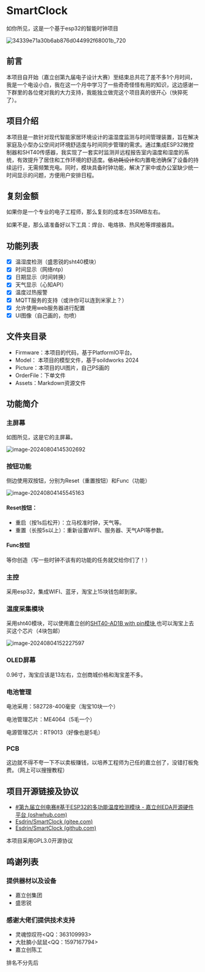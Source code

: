 # SmartClock

如你所见，这是一个基于esp32的智能时钟项目

![34339e71a30b6ab876d044992f68001b_720](./Assets/34339e71a30b6ab876d044992f68001b_720.jpg)

## 前言

本项目自开始（嘉立创第九届电子设计大赛）至结束总共花了差不多1个月时间，我是一个电设小白，我在这一个月中学习了一些奇奇怪怪有用的知识，这边感谢一下群里的各位佬对我的大力支持，我能独立做完这个项目真的很开心（快猝死了）。

## 项目介绍

本项目是一款针对现代智能家居环境设计的温湿度监测与时间管理装置，旨在解决家庭及小型办公空间对环境舒适度与时间同步管理的需求。通过集成ESP32微控制器和SHT40传感器，我实现了一套实时监测并远程报告室内温度和湿度的系统，有效提升了居住和工作环境的舒适度。~~低功耗设计~~和内置电池确保了设备的持续运行，无需频繁充电。同时，模块具备时钟功能，解决了家中或办公室缺少统一时间显示的问题，方便用户安排日程。

## 复刻金额

如果你是一个专业的电子工程师，那么复刻的成本在35RMB左右。

如果不是，那么请准备好以下工具：焊台、电烙铁、热风枪等焊接器具。


## 功能列表

- [x] 温湿度检测（盛思锐的sht40模块）
- [x] 时间显示（网络ntp）
- [x] 日期显示（时间转换）
- [x] 天气显示（心知API）
- [x] 温度过热报警
- [x] MQTT服务的支持（或许你可以连到米家上？）
- [x] 允许使用web服务器进行配置
- [x] UI图像（自己画的，勿喷）

##  文件夹目录

- Firmware：本项目的代码，基于PlatformIO平台。
- Model： 本项目的模型文件，基于soildworks 2024
- Picture：本项目的UI图片，自己PS画的
- OrderFile：下单文件
- Assets：Markdown资源文件

## 功能简介

### 主屏幕

如图所见，这是它的主屏幕。

![image-20240804145302692](./Assets/image-20240804145302692.png)

### 按钮功能

侧边使用双按钮，分别为Reset（重置按钮）和Func（功能）

![image-20240804145545163](./Assets/image-20240804145545163.png)

#### Reset按钮：

- 重启（按1s后松开）：立马校准时钟，天气等。
- 重置（长按5s以上）：重新设置WIFI、服务器、天气API等参数。

#### Func按钮

等你创造（写一些时钟不该有的功能的任务就交给你们了！）

### 主控

采用esp32，集成WIFI、蓝牙，淘宝上15块钱包邮到家。

### 温度采集模块

采用sht40模块，可以使用嘉立创的[SHT40-AD1B with pin模块](https://item.szlcsc.com/item/24072575.html),也可以淘宝上去买这个芯片（4块包邮）

![image-20240804152227597](./Assets/image-20240804152227597.png)

### OLED屏幕

0.96寸，淘宝应该是13左右，立创商城价格和淘宝差不多。

### 电池管理

电池采用：582728-400毫安（淘宝10块一个）

电池管理芯片：ME4064（5毛一个）

电源管理芯片：RT9013（好像也是5毛）

### PCB

这边就不得不夸一下不以卖板赚钱，以培养工程师为己任的嘉立创了，没错打板免费。（网上可以搜搜教程）

## 项目开源链接及协议

- [#第九届立创电赛#基于ESP32的多功能温度检测模块 - 嘉立创EDA开源硬件平台 (oshwhub.com)](https://oshwhub.com/esdrin/temperature-clock)
- [Esdrin/SmartClock (gitee.com)](https://gitee.com/esdrin/smart-clock)
- [Esdrin/SmartClock (github.com)](https://github.com/Esdrin/SmartClock)

本项目采用GPL3.0开源协议

## 鸣谢列表

### 提供器材以及设备

 - 嘉立创集团
 - 盛思锐

### 感谢大佬们提供技术支持

 - 灵魂惊叹符<QQ：363109993>
 - 大肚腩小鼠鼠<QQ：1597167794>
 - 嘉立创陈工

排名不分先后